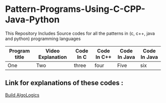 # Pattern-Programs-Using-C-CPP-Java-Python
This Repository Includes Source codes for all the patterns in (c, c++, java and python) programming languages

| Program title  | Video Explanation | Code In C | Code In C++ | Code In Java | Code In Java | 
| -------------- | ----------------- | --------- | ----------- | ------------ | ------------ |
| One | Two  | three | four  | Five | six |



## Link for explanations of these codes : 
[Build AlgoLogics](https://www.youtube.com/BuildAlgoLogics)
